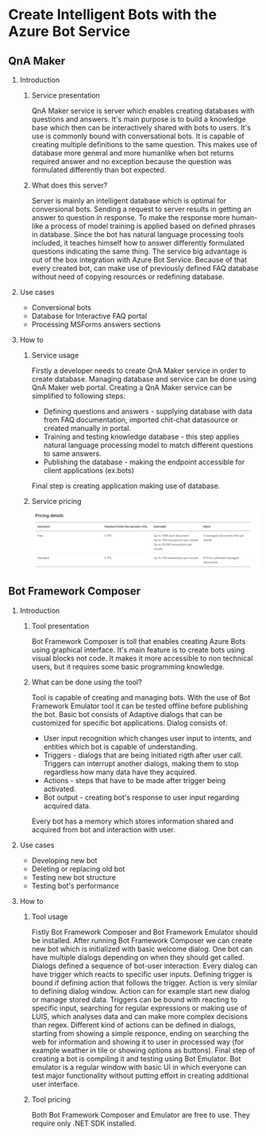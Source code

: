 # Create Intelligent Bots with the Azure Bot Service

## QnA Maker

1. Introduction
    1. Service presentation

        QnA Maker service is server which enables creating databases with questions and answers. It's main purpose is to build a knowledge base which then can be interactively shared with bots to users. It's use is commonly bound with conversational bots. It is capable of creating multiple definitions to the same question. This makes use of database more general and more humanlike when bot returns required answer and no exception because the question was formulated differently than bot expected.

    2. What does this server?

        Server is mainly an intelligent database which is optimal for conversional bots. Sending a request to server results in getting an answer to question in response. To make the response more human-like a process of model training is applied based on defined phrases in database. Since the bot has natural language processing tools included, it teaches himself how to answer differently formulated questions indicating the same thing. The service big advantage is out of the box integration with Azure Bot Service. Because of that every created bot, can make use of previously defined FAQ database without need of copying resources or redefining database.

2. Use cases
    * Conversional bots
    * Database for Interactive FAQ portal
    * Processing MSForms answers sections

3. How to
    1. Service usage

        Firstly a developer needs to create QnA Maker service in order to create database. Managing database and service can be done using QnA Maker web portal. Creating a QnA Maker service can be simplified to following steps:

        * Defining questions and answers - supplying database with data from FAQ documentation, imported chit-chat datasource or created manually in portal.
        * Training and testing knowledge database - this step applies natural language processing model to match different questions to same answers.
        * Publishing the database - making the endpoint accessible for client applications (ex.bots)

        Final step is creating application making use of database.

    2. Service pricing

        ![QnA Maker](../resources/bot/lab2/QnAMaker_pricing.png)

## Bot Framework Composer

1. Introduction
    1. Tool presentation

        Bot Framework Composer is toll that enables creating Azure Bots using graphical interface. It's main feature is to create bots using visual blocks not code. It makes it more accessible to non technical users, but it requires some basic programming knowledge.

    2. What can be done using the tool?

        Tool is capable of creating and managing bots. With the use of Bot Framework Emulator tool it can be tested offline before publishing the bot. Basic bot consists of Adaptive dialogs that can be customized for specific bot applications. Dialog consists of:

        * User input recognition which changes user input to intents, and entities which bot is capable of understanding.
        * Triggers - dialogs that are being initiated rigth after user call. Triggers can interrupt another dialogs, making them to stop regardless how many data have they acquired.
        * Actions - steps that have to be made after trigger being activated.
        * Bot output - creating bot's response to user input regarding acquired data.

        Every bot has a memory which stores information shared and acquired from bot and interaction with user.

2. Use cases
    * Developing new bot
    * Deleting or replacing old bot
    * Testing new bot structure
    * Testing bot's performance

3. How to
    1. Tool usage

        Fistly Bot Framework Composer and Bot Framework Emulator should be installed. After running Bot Framework Composer we can create new bot which is initialized with basic welcome dialog. One bot can have multiple dialogs depending on when they should get called. Dialogs defined a sequence of bot-user interaction. Every dialog can have trigger which reacts to specific user inputs. Defining trigger is bound if defining action that follows the trigger. Action is very similar to defining dialog window. Action can for example start new dialog or manage stored data. Triggers can be bound with reacting to specific input, searching for regular expressions or making use of LUIS, which analyses data and can make more complex decisions than regex. Different kind of actions can be defined in dialogs, starting from showing a simple responce, ending on searching the web for information and showing it to user in processed way (for example weather in tile or showing options as buttons). Final step of creating a bot is compiling it and testing using Bot Emulator. Bot emulator is a regular window with basic UI in which everyone can test major functionality without putting effort in creating additional user interface.

    2. Tool pricing

        Both Bot Framework Composer and Emulator are free to use. They require only .NET SDK installed.